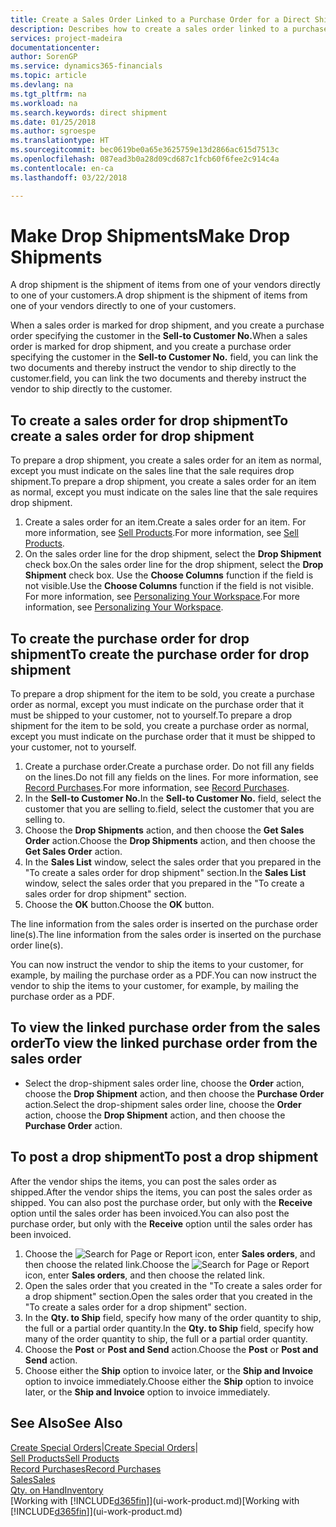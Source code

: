 ```yaml
---
title: Create a Sales Order Linked to a Purchase Order for a Direct Shipment | Microsoft Docs
description: Describes how to create a sales order linked to a purchase order to enable shipment directly from the vendor to the customer.
services: project-madeira
documentationcenter: 
author: SorenGP
ms.service: dynamics365-financials
ms.topic: article
ms.devlang: na
ms.tgt_pltfrm: na
ms.workload: na
ms.search.keywords: direct shipment
ms.date: 01/25/2018
ms.author: sgroespe
ms.translationtype: HT
ms.sourcegitcommit: bec0619be0a65e3625759e13d2866ac615d7513c
ms.openlocfilehash: 087ead3b0a28d09cd687c1fcb60f6fee2c914c4a
ms.contentlocale: en-ca
ms.lasthandoff: 03/22/2018

---
```

# <a name="make-drop-shipments"></a><span data-ttu-id="fd61e-103">Make Drop Shipments</span><span class="sxs-lookup"><span data-stu-id="fd61e-103">Make Drop Shipments</span></span>
<span data-ttu-id="fd61e-104">A drop shipment is the shipment of items from one of your vendors directly to one of your customers.</span><span class="sxs-lookup"><span data-stu-id="fd61e-104">A drop shipment is the shipment of items from one of your vendors directly to one of your customers.</span></span>

<span data-ttu-id="fd61e-105">When a sales order is marked for drop shipment, and you create a purchase order specifying the customer in the **Sell-to Customer No.**</span><span class="sxs-lookup"><span data-stu-id="fd61e-105">When a sales order is marked for drop shipment, and you create a purchase order specifying the customer in the **Sell-to Customer No.**</span></span> <span data-ttu-id="fd61e-106">field, you can link the two documents and thereby instruct the vendor to ship directly to the customer.</span><span class="sxs-lookup"><span data-stu-id="fd61e-106">field, you can link the two documents and thereby instruct the vendor to ship directly to the customer.</span></span>

## <a name="to-create-a-sales-order-for-drop-shipment"></a><span data-ttu-id="fd61e-107">To create a sales order for drop shipment</span><span class="sxs-lookup"><span data-stu-id="fd61e-107">To create a sales order for drop shipment</span></span>
<span data-ttu-id="fd61e-108">To prepare a drop shipment, you create a sales order for an item as normal, except you must indicate on the sales line that the sale requires drop shipment.</span><span class="sxs-lookup"><span data-stu-id="fd61e-108">To prepare a drop shipment, you create a sales order for an item as normal, except you must indicate on the sales line that the sale requires drop shipment.</span></span>

1. <span data-ttu-id="fd61e-109">Create a sales order for an item.</span><span class="sxs-lookup"><span data-stu-id="fd61e-109">Create a sales order for an item.</span></span> <span data-ttu-id="fd61e-110">For more information, see [Sell Products](sales-how-sell-products.md).</span><span class="sxs-lookup"><span data-stu-id="fd61e-110">For more information, see [Sell Products](sales-how-sell-products.md).</span></span>
2. <span data-ttu-id="fd61e-111">On the sales order line for the drop shipment, select the **Drop Shipment** check box.</span><span class="sxs-lookup"><span data-stu-id="fd61e-111">On the sales order line for the drop shipment, select the **Drop Shipment** check box.</span></span> <span data-ttu-id="fd61e-112">Use the **Choose Columns** function if the field is not visible.</span><span class="sxs-lookup"><span data-stu-id="fd61e-112">Use the **Choose Columns** function if the field is not visible.</span></span> <span data-ttu-id="fd61e-113">For more information, see [Personalizing Your Workspace](ui-personalization-user.md).</span><span class="sxs-lookup"><span data-stu-id="fd61e-113">For more information, see [Personalizing Your Workspace](ui-personalization-user.md).</span></span>

## <a name="to-create-the-purchase-order-for-drop-shipment"></a><span data-ttu-id="fd61e-114">To create the purchase order for drop shipment</span><span class="sxs-lookup"><span data-stu-id="fd61e-114">To create the purchase order for drop shipment</span></span>
<span data-ttu-id="fd61e-115">To prepare a drop shipment for the item to be sold, you create a purchase order as normal, except you must indicate on the purchase order that it must be shipped to your customer, not to yourself.</span><span class="sxs-lookup"><span data-stu-id="fd61e-115">To prepare a drop shipment for the item to be sold, you create a purchase order as normal, except you must indicate on the purchase order that it must be shipped to your customer, not to yourself.</span></span>

1. <span data-ttu-id="fd61e-116">Create a purchase order.</span><span class="sxs-lookup"><span data-stu-id="fd61e-116">Create a purchase order.</span></span> <span data-ttu-id="fd61e-117">Do not fill any fields on the lines.</span><span class="sxs-lookup"><span data-stu-id="fd61e-117">Do not fill any fields on the lines.</span></span> <span data-ttu-id="fd61e-118">For more information, see [Record Purchases](purchasing-how-record-purchases.md).</span><span class="sxs-lookup"><span data-stu-id="fd61e-118">For more information, see [Record Purchases](purchasing-how-record-purchases.md).</span></span>
2. <span data-ttu-id="fd61e-119">In the **Sell-to Customer No.**</span><span class="sxs-lookup"><span data-stu-id="fd61e-119">In the **Sell-to Customer No.**</span></span> <span data-ttu-id="fd61e-120">field, select the customer that you are selling to.</span><span class="sxs-lookup"><span data-stu-id="fd61e-120">field, select the customer that you are selling to.</span></span>
3. <span data-ttu-id="fd61e-121">Choose the **Drop Shipments** action, and then choose the **Get Sales Order** action.</span><span class="sxs-lookup"><span data-stu-id="fd61e-121">Choose the **Drop Shipments** action, and then choose the **Get Sales Order** action.</span></span>
4. <span data-ttu-id="fd61e-122">In the **Sales List** window, select the sales order that you prepared in the "To create a sales order for drop shipment" section.</span><span class="sxs-lookup"><span data-stu-id="fd61e-122">In the **Sales List** window, select the sales order that you prepared in the "To create a sales order for drop shipment" section.</span></span>
5. <span data-ttu-id="fd61e-123">Choose the **OK** button.</span><span class="sxs-lookup"><span data-stu-id="fd61e-123">Choose the **OK** button.</span></span>

<span data-ttu-id="fd61e-124">The line information from the sales order is inserted on the purchase order line(s).</span><span class="sxs-lookup"><span data-stu-id="fd61e-124">The line information from the sales order is inserted on the purchase order line(s).</span></span>

<span data-ttu-id="fd61e-125">You can now instruct the vendor to ship the items to your customer, for example, by mailing the purchase order as a PDF.</span><span class="sxs-lookup"><span data-stu-id="fd61e-125">You can now instruct the vendor to ship the items to your customer, for example, by mailing the purchase order as a PDF.</span></span>     

## <a name="to-view-the-linked-purchase-order-from-the-sales-order"></a><span data-ttu-id="fd61e-126">To view the linked purchase order from the sales order</span><span class="sxs-lookup"><span data-stu-id="fd61e-126">To view the linked purchase order from the sales order</span></span>
* <span data-ttu-id="fd61e-127">Select the drop-shipment sales order line, choose the **Order** action, choose the **Drop Shipment** action, and then choose the **Purchase Order** action.</span><span class="sxs-lookup"><span data-stu-id="fd61e-127">Select the drop-shipment sales order line, choose the **Order** action, choose the **Drop Shipment** action, and then choose the **Purchase Order** action.</span></span>

## <a name="to-post-a-drop-shipment"></a><span data-ttu-id="fd61e-128">To post a drop shipment</span><span class="sxs-lookup"><span data-stu-id="fd61e-128">To post a drop shipment</span></span>
<span data-ttu-id="fd61e-129">After the vendor ships the items, you can post the sales order as shipped.</span><span class="sxs-lookup"><span data-stu-id="fd61e-129">After the vendor ships the items, you can post the sales order as shipped.</span></span> <span data-ttu-id="fd61e-130">You can also post the purchase order, but only with the **Receive** option until the sales order has been invoiced.</span><span class="sxs-lookup"><span data-stu-id="fd61e-130">You can also post the purchase order, but only with the **Receive** option until the sales order has been invoiced.</span></span>

1. <span data-ttu-id="fd61e-131">Choose the ![Search for Page or Report](media/ui-search/search_small.png "Search for Page or Report icon") icon, enter **Sales orders**, and then choose the related link.</span><span class="sxs-lookup"><span data-stu-id="fd61e-131">Choose the ![Search for Page or Report](media/ui-search/search_small.png "Search for Page or Report icon") icon, enter **Sales orders**, and then choose the related link.</span></span>
2. <span data-ttu-id="fd61e-132">Open the sales order that you created in the "To create a sales order for a drop shipment" section.</span><span class="sxs-lookup"><span data-stu-id="fd61e-132">Open the sales order that you created in the "To create a sales order for a drop shipment" section.</span></span>
3. <span data-ttu-id="fd61e-133">In the **Qty. to Ship** field, specify how many of the order quantity to ship, the full or a partial order quantity.</span><span class="sxs-lookup"><span data-stu-id="fd61e-133">In the **Qty. to Ship** field, specify how many of the order quantity to ship, the full or a partial order quantity.</span></span>
4. <span data-ttu-id="fd61e-134">Choose the **Post** or **Post and Send** action.</span><span class="sxs-lookup"><span data-stu-id="fd61e-134">Choose the **Post** or **Post and Send** action.</span></span>
5. <span data-ttu-id="fd61e-135">Choose either the **Ship** option to invoice later, or the **Ship and Invoice** option to invoice immediately.</span><span class="sxs-lookup"><span data-stu-id="fd61e-135">Choose either the **Ship** option to invoice later, or the **Ship and Invoice** option to invoice immediately.</span></span>

## <a name="see-also"></a><span data-ttu-id="fd61e-136">See Also</span><span class="sxs-lookup"><span data-stu-id="fd61e-136">See Also</span></span>
<span data-ttu-id="fd61e-137">[Create Special Orders](sales-how-to-create-special-orders.md)|</span><span class="sxs-lookup"><span data-stu-id="fd61e-137">[Create Special Orders](sales-how-to-create-special-orders.md)|</span></span>  
[<span data-ttu-id="fd61e-138">Sell Products</span><span class="sxs-lookup"><span data-stu-id="fd61e-138">Sell Products</span></span>](sales-how-sell-products.md)  
[<span data-ttu-id="fd61e-139">Record Purchases</span><span class="sxs-lookup"><span data-stu-id="fd61e-139">Record Purchases</span></span>](purchasing-how-record-purchases.md)  
[<span data-ttu-id="fd61e-140">Sales</span><span class="sxs-lookup"><span data-stu-id="fd61e-140">Sales</span></span>](sales-manage-sales.md)  
[<span data-ttu-id="fd61e-141">Qty. on Hand</span><span class="sxs-lookup"><span data-stu-id="fd61e-141">Inventory</span></span>](inventory-manage-inventory.md)  
<span data-ttu-id="fd61e-142">[Working with [!INCLUDE[d365fin](includes/d365fin_md.md)]](ui-work-product.md)</span><span class="sxs-lookup"><span data-stu-id="fd61e-142">[Working with [!INCLUDE[d365fin](includes/d365fin_md.md)]](ui-work-product.md)</span></span>

